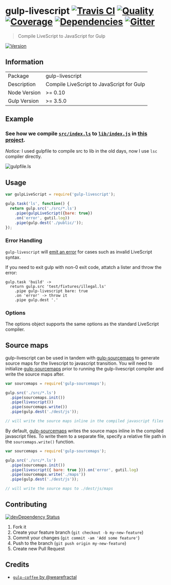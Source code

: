 # gulp-livescript [![Travis CI][travis-image]][travis-url] [![Quality][codeclimate-image]][codeclimate-url] [![Coverage][codeclimate-coverage-image]][codeclimate-coverage-url] [![Dependencies][gemnasium-image]][gemnasium-url] [![Gitter][gitter-image]][gitter-url]
> Compile LiveScript to JavaScript for Gulp

[![Version][npm-image]][npm-url]


## Information

<table>
<tr>
<td>Package</td><td>gulp-livescript</td>
</tr>
<tr>
<td>Description</td>
<td>Compile LiveScript to JavaScript for Gulp</td>
</tr>
<tr>
<td>Node Version</td>
<td>>= 0.10</td>
</tr>
<tr>
<td>Gulp Version</td>
<td>>= 3.5.0</td>
</tr>
</table>


## Example

### See how we compile [`src/index.ls`](https://github.com/tomchentw/gulp-livescript/blob/master/src/index.ls) to [`lib/index.js`](https://github.com/tomchentw/gulp-livescript/blob/master/lib/index.js) in [this project](https://github.com/tomchentw/gulp-livescript/blob/631b6f34e74133a595609732d724e98649ab48a6/gulpfile.ls).

*Notice:* I used gulpfile to compile src to lib in the old days, now I use `lsc` compiler directly.

![`gulpfile.ls`](https://f.cloud.github.com/assets/922234/2353915/093164d2-a5ae-11e3-8016-d1191004acb2.png)


## Usage

```javascript
var gulpLiveScript = require('gulp-livescript');

gulp.task('ls', function() {
  return gulp.src('./src/*.ls')
    .pipe(gulpLiveScript({bare: true})
    .on('error', gutil.log))
    .pipe(gulp.dest('./public/'));
});
```


### Error Handling

`gulp-livescript` will [emit an error](https://github.com/tomchentw/gulp-livescript/blob/master/test/main.ls#L45) for cases such as invalid LiveScript syntax.

If you need to exit gulp with non-0 exit code, attatch a lister and throw the error:

```livescript
gulp.task 'build' ->
  return gulp.src 'test/fixtures/illegal.ls'
    .pipe gulp-livescript bare: true
    .on 'error' -> throw it
    .pipe gulp.dest '.'
```


### Options

The options object supports the same options as the standard LiveScript compiler.

## Source maps

gulp-livescript can be used in tandem with [gulp-sourcemaps](https://github.com/floridoo/gulp-sourcemaps) to generate source maps for the livescript to javascript transition. You will need to initialize [gulp-sourcemaps](https://github.com/floridoo/gulp-sourcemaps) prior to running the gulp-livescript compiler and write the source maps after.

```javascript
var sourcemaps = require('gulp-sourcemaps');

gulp.src('./src/*.ls')
  .pipe(sourcemaps.init())
  .pipe(livescript())
  .pipe(sourcemaps.write())
  .pipe(gulp.dest('./dest/js'));

// will write the source maps inline in the compiled javascript files
```

By default, [gulp-sourcemaps](https://github.com/floridoo/gulp-sourcemaps) writes the source maps inline in the compiled javascript files. To write them to a separate file, specify a relative file path in the `sourcemaps.write()` function.

```javascript
var sourcemaps = require('gulp-sourcemaps');

gulp.src('./src/*.ls')
  .pipe(sourcemaps.init())
  .pipe(livescript({ bare: true })).on('error', gutil.log)
  .pipe(sourcemaps.write('./maps'))
  .pipe(gulp.dest('./dest/js'));

// will write the source maps to ./dest/js/maps
```

## Contributing

[![devDependency Status][david-dm-image]][david-dm-url]

1. Fork it
2. Create your feature branch (`git checkout -b my-new-feature`)
3. Commit your changes (`git commit -am 'Add some feature'`)
4. Push to the branch (`git push origin my-new-feature`)
5. Create new Pull Request


## Credits

* [`gulp-coffee` by @wearefractal](https://github.com/wearefractal/gulp-coffee)


[npm-image]: https://img.shields.io/npm/v/gulp-livescript.svg?style=flat-square
[npm-url]: https://www.npmjs.org/package/gulp-livescript

[travis-image]: https://img.shields.io/travis/tomchentw/gulp-livescript.svg?style=flat-square
[travis-url]: https://travis-ci.org/tomchentw/gulp-livescript
[codeclimate-image]: https://img.shields.io/codeclimate/github/tomchentw/gulp-livescript.svg?style=flat-square
[codeclimate-url]: https://codeclimate.com/github/tomchentw/gulp-livescript
[codeclimate-coverage-image]: https://img.shields.io/codeclimate/coverage/github/tomchentw/gulp-livescript.svg?style=flat-square
[codeclimate-coverage-url]: https://codeclimate.com/github/tomchentw/gulp-livescript
[gemnasium-image]: https://img.shields.io/gemnasium/tomchentw/gulp-livescript.svg?style=flat-square
[gemnasium-url]: https://gemnasium.com/tomchentw/gulp-livescript
[gitter-image]: https://badges.gitter.im/Join%20Chat.svg
[gitter-url]: https://gitter.im/tomchentw/gulp-livescript?utm_source=badge&utm_medium=badge&utm_campaign=pr-badge&utm_content=badge
[david-dm-image]: https://img.shields.io/david/dev/tomchentw/gulp-livescript.svg?style=flat-square
[david-dm-url]: https://david-dm.org/tomchentw/gulp-livescript#info=devDependencies
